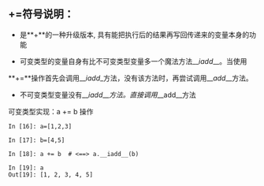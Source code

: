 ## **+=符号说明：**

* 是**+**的一种升级版本, 具有能把执行后的结果再写回传递来的变量本身的功能

* 可变类型的变量自身有比不可变类型变量多一个魔法方法\_\__iadd_\_\_。当使用

**+=**操作首先会调用\_\__iadd_\_方法，没有该方法时，再尝试调用\_\__add_\_\_方法。

* 不可变类型变量没有\_\__iadd_\_\__方法。直接调用_\_\_add\_\_方法

可变类型实现：a += b 操作

```
In [16]: a=[1,2,3] 

In [17]: b=[4,5]

In [18]: a += b  # <==> a.__iadd__(b) 

In [19]: a
Out[19]: [1, 2, 3, 4, 5]
```



